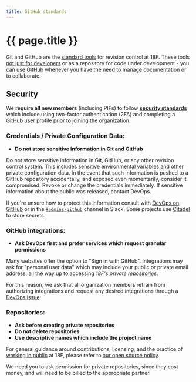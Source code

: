 ```yaml
---
title: GitHub standards
---
```

# {{ page.title }}

Git and GitHub are the [standard
tools](https://github.com/18F/DevOps#approved-toolchain) for revision control at
18F. These tools [not just for
developers](https://18f.gsa.gov/2015/03/03/how-to-use-github-and-the-terminal-a-guide/)
or as a repository for code under development - you can use
[GitHub](https://guides.github.com/introduction/flow/) whenever you have the
need to manage documentation or to collaborate.


## Security

We **require all new members** (including PIFs) to follow **[security
standards](https://github.com/fisma-ready/github#readme)** which include using
two-factor authentication (2FA) and completing a GitHub user profile prior to
joining the organization. 

### Credentials / Private Configuration Data:

- **Do not store sensitive information in Git and GitHub**

Do not store sensitive information in Git, GitHub, or any other revision control
system. This includes sensitive environmental variables and other private
configuration data. In the event that such information is pushed to a GitHub
repository accidentally, and exposed even momentarily, consider it compromised.
Revoke or change the credentials immediately. If sensitive information about the
public was released, contact DevOps.

If you're unsure how to protect this information consult with [DevOps on
GitHub](https://github.com/18F/DevOps/issues) or in the
[`#admins-github`](https://18f.slack.com/messages/admins-slack/) channel in
Slack. Some projects use [Citadel](https://github.com/poise/citadel) to store
secrets.

### GitHub integrations:

- **Ask DevOps first and prefer services which request granular permissions**

Many websites offer the option to "Sign in with GitHub". Integrations may ask
for "personal user data" which may include your public or private email address,
all the way up to accessing *18F's private repositories*.

For this reason, we ask that all organization members refrain from authorizing
integrations and request any desired integrations through a [DevOps
issue](https://github.com/18F/DevOps/issues).

### Repositories:

- **Ask before creating private repositories**
- **Do not delete repositories**
- **Use descriptive names which include the project name**

For general guidance around contributions, licensing, and the practice of
[working in
public](https://18f.gsa.gov/2014/07/31/working-in-public-from-day-1/) at 18F,
please refer to [our open source
policy](https://github.com/18F/open-source-policy/blob/master/practice.md).

We need you to ask permission for private repositories, since they cost money,
and will need to be billed to the appropriate partner.
